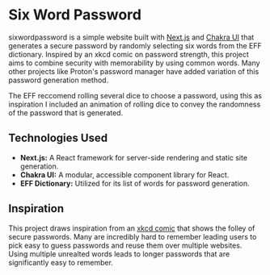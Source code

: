# Six Word Password

sixwordpassword is a simple website built with [Next.js](https://nextjs.org/) and [Chakra UI](https://chakra-ui.com/) that generates a secure password by randomly selecting six words from the EFF dictionary. Inspired by an xkcd comic on password strength, this project aims to combine security with memorability by using common words. Many other projects like Proton's password manager have added variation of this password generation method.

The EFF reccomend rolling several dice to choose a password, using this as inspiration I included an animation of rolling dice to convey the randomness of the password that is generated.

## Technologies Used

- **Next.js:** A React framework for server-side rendering and static site generation.
- **Chakra UI:** A modular, accessible component library for React.
- **EFF Dictionary:** Utilized for its list of words for password generation.

## Inspiration

This project draws inspiration from an [xkcd comic](https://xkcd.com/936/) that shows the folley of secure passwords. Many are incredibly hard to remember leading users to pick easy to guess passwords and reuse them over multiple websites. Using multiple unrealted words leads to longer passwords that are significantly easy to remember.
